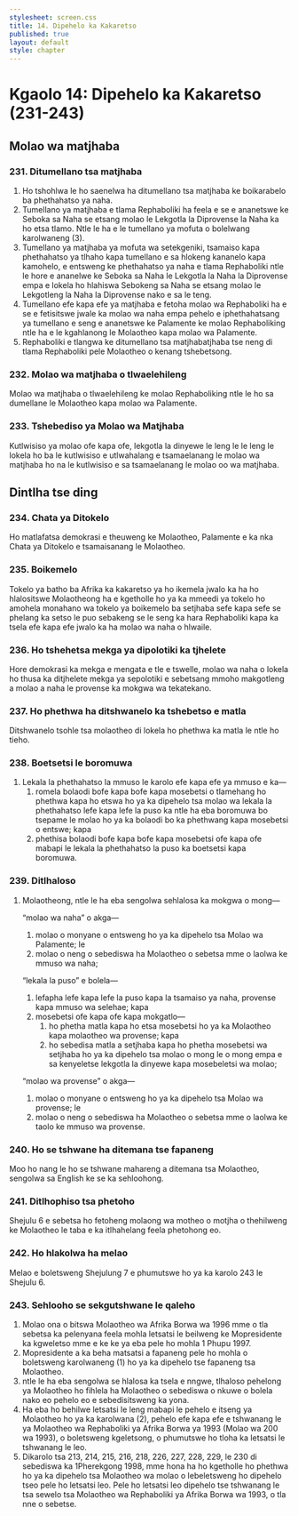 ```yaml
---
stylesheet: screen.css
title: 14. Dipehelo ka Kakaretso
published: true
layout: default
style: chapter
---
```


# Kgaolo 14: Dipehelo ka Kakaretso (231-243)

## Molao wa matjhaba

### 231. Ditumellano tsa matjhaba

1.	Ho tshohlwa le ho saenelwa ha ditumellano tsa matjhaba ke boikarabelo ba phethahatso ya naha.
2.	Tumellano ya matjhaba e tlama Rephaboliki ha feela e se e ananetswe ke Seboka sa Naha se etsang molao le Lekgotla la Diprovense la Naha ka ho etsa tlamo. Ntle le ha e le tumellano ya mofuta o bolelwang karolwaneng (3).
3.	Tumellano ya matjhaba ya mofuta wa setekgeniki, tsamaiso kapa phethahatso ya tlhaho kapa tumellano e sa hlokeng kananelo kapa kamohelo, e entsweng ke phethahatso ya naha e tlama Rephaboliki ntle le hore e ananelwe ke Seboka sa Naha le Lekgotla la Naha la Diprovense empa e lokela ho hlahiswa Sebokeng sa Naha se etsang molao le Lekgotleng la Naha la Diprovense nako e sa le teng.
4.	Tumellano efe kapa efe ya matjhaba e fetoha molao wa Rephaboliki ha e se e fetisitswe jwale ka molao wa naha empa pehelo e iphethahatsang ya tumellano e seng e ananetswe ke Palamente ke molao Rephaboliking ntle ha e le kgahlanong le Molaotheo kapa molao wa Palamente.
5.	Rephaboliki e tlangwa ke ditumellano tsa matjhabatjhaba tse neng di tlama Rephaboliki pele Molaotheo o kenang tshebetsong.

### 232. Molao wa matjhaba o tlwaelehileng

Molao wa matjhaba o tlwaelehileng ke molao Rephaboliking ntle le ho sa dumellane le Molaotheo kapa molao wa Palamente.

### 233. Tshebediso ya Molao wa Matjhaba

Kutlwisiso ya molao ofe kapa ofe, lekgotla la dinyewe le leng le le leng le lokela ho ba le kutlwisiso e utlwahalang e tsamaelanang le molao wa matjhaba ho na le kutlwisiso e sa tsamaelanang le molao oo wa matjhaba.

## Dintlha tse ding

### 234. Chata ya Ditokelo

Ho matlafatsa demokrasi e theuweng ke Molaotheo, Palamente e ka nka Chata ya Ditokelo e tsamaisanang le Molaotheo.

### 235. Boikemelo

Tokelo ya batho ba Afrika ka kakaretso ya ho ikemela jwalo ka ha ho hlalositswe Molaotheong ha e kgetholle ho ya ka mmeedi ya tokelo ho amohela monahano wa tokelo ya boikemelo ba setjhaba sefe kapa sefe se phelang ka setso le puo sebakeng se le seng ka hara Rephaboliki kapa ka tsela efe kapa efe jwalo ka ha molao wa naha o hlwaile.

### 236. Ho tshehetsa mekga ya dipolotiki ka tjhelete

Hore demokrasi ka mekga e mengata e tle e tswelle, molao wa naha o lokela ho thusa ka ditjhelete mekga ya sepolotiki e sebetsang mmoho makgotleng a molao a naha le provense ka mokgwa wa tekatekano.

### 237. Ho phethwa ha ditshwanelo ka tshebetso e matla

Ditshwanelo tsohle tsa molaotheo di lokela ho phethwa ka matla le ntle ho tieho.

### 238. Boetsetsi le boromuwa

1.	Lekala la phethahatso la mmuso le karolo efe kapa efe ya mmuso e ka—
	1.	romela bolaodi bofe kapa bofe kapa mosebetsi o tlamehang ho phethwa kapa ho etswa ho ya ka dipehelo tsa molao wa lekala la phethahatso lefe kapa lefe la puso ka ntle ha eba boromuwa bo tsepame le molao ho ya ka bolaodi bo ka phethwang kapa mosebetsi o entswe; kapa
	1.	phethisa bolaodi bofe kapa bofe kapa mosebetsi ofe kapa ofe mabapi le lekala la phethahatso la puso ka boetsetsi kapa boromuwa.

### 239. Ditlhaloso

1.	Molaotheong, ntle le ha eba sengolwa sehlalosa ka mokgwa o mong— 

	“molao wa naha” o akga—
    
	1.	molao o monyane o entsweng ho ya ka dipehelo tsa Molao wa Palamente; le
	1.	molao o neng o sebediswa ha Molaotheo o sebetsa mme o laolwa ke mmuso wa naha;

	“lekala la puso” e bolela—

	1.	lefapha lefe kapa lefe la puso kapa la tsamaiso ya naha, provense kapa mmuso wa selehae; kapa
	1.	mosebetsi ofe kapa ofe kapa mokgatlo—
		1.	ho phetha matla kapa ho etsa mosebetsi ho ya ka Molaotheo kapa molaotheo wa provense; kapa
		1.	ho sebedisa matla a setjhaba kapa ho phetha mosebetsi wa setjhaba ho ya ka dipehelo tsa molao o mong le o mong empa e sa kenyeletse lekgotla la dinyewe kapa mosebeletsi wa molao;

	“molao wa provense” o akga—

	1.	molao o monyane o entsweng ho ya ka dipehelo tsa Molao wa provense; le
	1.	molao o neng o sebediswa ha Molaotheo o sebetsa mme o laolwa ke taolo ke mmuso wa provense.

### 240. Ho se tshwane ha ditemana tse fapaneng

Moo ho nang le ho se tshwane mahareng a ditemana tsa Molaotheo, sengolwa sa English ke se ka sehloohong.

### 241. Ditlhophiso tsa phetoho

Shejulu 6 e sebetsa ho fetoheng molaong wa motheo o motjha o thehilweng ke Molaotheo le taba e ka itlhahelang feela phetohong eo.

### 242. Ho hlakolwa ha melao

Melao e boletsweng Shejulung 7 e phumutswe ho ya ka karolo 243 le Shejulu 6.

### 243. Sehlooho se sekgutshwane le qaleho

1.	Molao ona o bitswa Molaotheo wa Afrika Borwa wa 1996 mme o tla sebetsa ka pelenyana feela mohla letsatsi le beilweng ke Mopresidente ka kgweletso mme e ke ke ya eba pele ho mohla 1 Phupu 1997.
2.	Mopresidente a ka beha matsatsi a fapaneng pele ho mohla o boletsweng karolwaneng (1) ho ya ka dipehelo tse fapaneng tsa Molaotheo.
3.	ntle le ha eba sengolwa se hlalosa ka tsela e nngwe, tlhaloso pehelong ya Molaotheo ho fihlela ha Molaotheo o sebediswa o nkuwe o bolela nako eo pehelo eo e sebedisitsweng ka yona.
4.	Ha eba ho behilwe letsatsi le leng mabapi le pehelo e itseng ya Molaotheo ho ya ka karolwana (2), pehelo efe kapa efe e tshwanang le ya Molaotheo wa Rephaboliki ya Afrika Borwa ya 1993 (Molao wa 200 wa 1993), o boletsweng kgeletsong, o phumutswe ho tloha ka letsatsi le tshwanang le leo.
5.	Dikarolo tsa 213, 214, 215, 216, 218, 226, 227, 228, 229, le 230 di sebediswa ka 1Pherekgong 1998, mme hona ha ho kgetholle ho phethwa ho ya ka dipehelo tsa Molaotheo wa molao o lebeletsweng ho dipehelo tseo pele ho letsatsi leo. Pele ho letsatsi leo dipehelo tse tshwanang le tsa sewelo tsa Molaotheo wa Rephaboliki ya Afrika Borwa wa 1993, o tla nne o sebetse.
